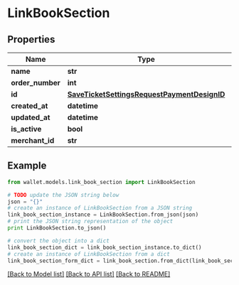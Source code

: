 # LinkBookSection


## Properties

Name | Type | Description | Notes
------------ | ------------- | ------------- | -------------
**name** | **str** |  | 
**order_number** | **int** |  | 
**id** | [**SaveTicketSettingsRequestPaymentDesignID**](SaveTicketSettingsRequestPaymentDesignID.md) |  | 
**created_at** | **datetime** |  | 
**updated_at** | **datetime** |  | 
**is_active** | **bool** |  | 
**merchant_id** | **str** |  | 

## Example

```python
from wallet.models.link_book_section import LinkBookSection

# TODO update the JSON string below
json = "{}"
# create an instance of LinkBookSection from a JSON string
link_book_section_instance = LinkBookSection.from_json(json)
# print the JSON string representation of the object
print LinkBookSection.to_json()

# convert the object into a dict
link_book_section_dict = link_book_section_instance.to_dict()
# create an instance of LinkBookSection from a dict
link_book_section_form_dict = link_book_section.from_dict(link_book_section_dict)
```
[[Back to Model list]](../README.md#documentation-for-models) [[Back to API list]](../README.md#documentation-for-api-endpoints) [[Back to README]](../README.md)


